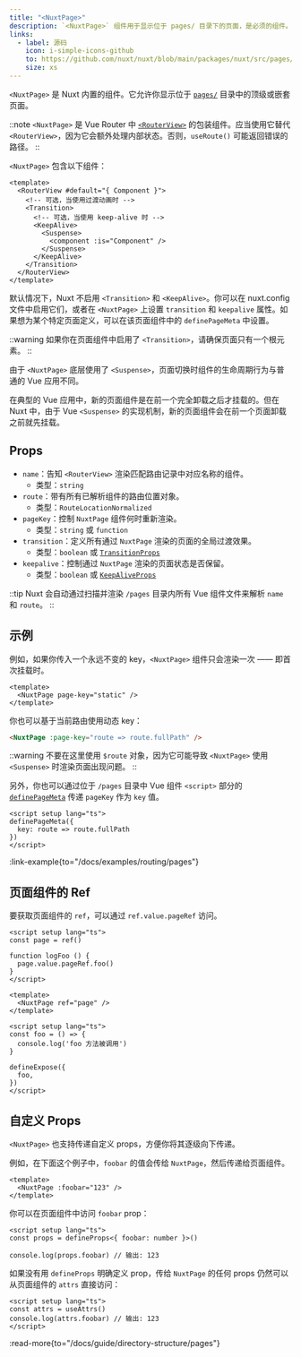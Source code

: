 ```yaml
---
title: "<NuxtPage>"
description: `<NuxtPage>` 组件用于显示位于 pages/ 目录下的页面，是必须的组件。
links:
  - label: 源码
    icon: i-simple-icons-github
    to: https://github.com/nuxt/nuxt/blob/main/packages/nuxt/src/pages/runtime/page.ts
    size: xs
---
```


`<NuxtPage>` 是 Nuxt 内置的组件。它允许你显示位于 [`pages/`](/docs/guide/directory-structure/pages) 目录中的顶级或嵌套页面。

::note
`<NuxtPage>` 是 Vue Router 中 [`<RouterView>`](https://router.vuejs.org/api/interfaces/RouterViewProps.html#interface-routerviewprops) 的包装组件。应当使用它替代 `<RouterView>`，因为它会额外处理内部状态。否则，`useRoute()` 可能返回错误的路径。
::

`<NuxtPage>` 包含以下组件：

```vue
<template>
  <RouterView #default="{ Component }">
    <!-- 可选，当使用过渡动画时 -->
    <Transition>
      <!-- 可选，当使用 keep-alive 时 -->
      <KeepAlive>
        <Suspense>
          <component :is="Component" />
        </Suspense>
      </KeepAlive>
    </Transition>
  </RouterView>
</template>
```

默认情况下，Nuxt 不启用 `<Transition>` 和 `<KeepAlive>`。你可以在 nuxt.config 文件中启用它们，或者在 `<NuxtPage>` 上设置 `transition` 和 `keepalive` 属性。如果想为某个特定页面定义，可以在该页面组件中的 `definePageMeta` 中设置。

::warning
如果你在页面组件中启用了 `<Transition>`，请确保页面只有一个根元素。
::

由于 `<NuxtPage>` 底层使用了 `<Suspense>`，页面切换时组件的生命周期行为与普通的 Vue 应用不同。

在典型的 Vue 应用中，新的页面组件是在前一个完全卸载之后才挂载的。但在 Nuxt 中，由于 Vue `<Suspense>` 的实现机制，新的页面组件会在前一个页面卸载之前就先挂载。

## Props

- `name`：告知 `<RouterView>` 渲染匹配路由记录中对应名称的组件。
  - 类型：`string`
- `route`：带有所有已解析组件的路由位置对象。
  - 类型：`RouteLocationNormalized`
- `pageKey`：控制 `NuxtPage` 组件何时重新渲染。
  - 类型：`string` 或 `function`
- `transition`：定义所有通过 `NuxtPage` 渲染的页面的全局过渡效果。
  - 类型：`boolean` 或 [`TransitionProps`](https://vue.zhcndoc.com/api/built-in-components#transition)
- `keepalive`：控制通过 `NuxtPage` 渲染的页面状态是否保留。
  - 类型：`boolean` 或 [`KeepAliveProps`](https://vue.zhcndoc.com/api/built-in-components#keepalive)

::tip
Nuxt 会自动通过扫描并渲染 `/pages` 目录内所有 Vue 组件文件来解析 `name` 和 `route`。
::

## 示例

例如，如果你传入一个永远不变的 key，`<NuxtPage>` 组件只会渲染一次 —— 即首次挂载时。

```vue [app.vue]
<template>
  <NuxtPage page-key="static" />
</template>
```

你也可以基于当前路由使用动态 key：

```html
<NuxtPage :page-key="route => route.fullPath" />
```

::warning
不要在这里使用 `$route` 对象，因为它可能导致 `<NuxtPage>` 使用 `<Suspense>` 时渲染页面出现问题。
::

另外，你也可以通过位于 `/pages` 目录中 Vue 组件 `<script>` 部分的 [`definePageMeta`](/docs/api/utils/define-page-meta) 传递 `pageKey` 作为 `key` 值。

```vue [pages/my-page.vue]
<script setup lang="ts">
definePageMeta({
  key: route => route.fullPath
})
</script>
```

:link-example{to="/docs/examples/routing/pages"}

## 页面组件的 Ref

要获取页面组件的 `ref`，可以通过 `ref.value.pageRef` 访问。

````vue [app.vue]
<script setup lang="ts">
const page = ref()

function logFoo () {
  page.value.pageRef.foo()
}
</script>

<template>
  <NuxtPage ref="page" />
</template>
````

````vue [my-page.vue]
<script setup lang="ts">
const foo = () => {
  console.log('foo 方法被调用')
}

defineExpose({
  foo,
})
</script>
````

## 自定义 Props

`<NuxtPage>` 也支持传递自定义 props，方便你将其逐级向下传递。

例如，在下面这个例子中，`foobar` 的值会传给 `NuxtPage`，然后传递给页面组件。

```vue [app.vue]
<template>
  <NuxtPage :foobar="123" />
</template>
```

你可以在页面组件中访问 `foobar` prop：

```vue [pages/page.vue]
<script setup lang="ts">
const props = defineProps<{ foobar: number }>()

console.log(props.foobar) // 输出: 123
```

如果没有用 `defineProps` 明确定义 prop，传给 `NuxtPage` 的任何 props 仍然可以从页面组件的 `attrs` 直接访问：

```vue [pages/page.vue]
<script setup lang="ts">
const attrs = useAttrs()
console.log(attrs.foobar) // 输出: 123
</script>
```

:read-more{to="/docs/guide/directory-structure/pages"}
